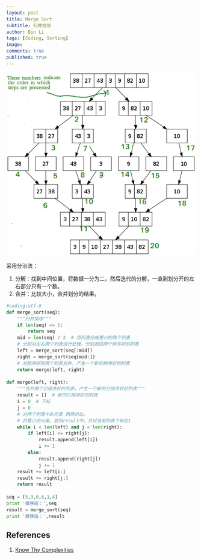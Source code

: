 ```yaml
---
layout: post
title: Merge Sort
subtitle: 归并排序
author: Bin Li
tags: [Coding, Sorting]
image: 
comments: true
published: true
---
```



<p align="center">
<img src="/img/media/15553176949661.jpg">
</p>


采用分治法：
1. 分解：找到中间位置，将数据一分为二，然后迭代的分解，一直到划分开的左右部分只有一个数。
2. 合并：比较大小，合并划分的结果。

```python
#coding:utf-8
def merge_sort(seq):
    """归并排序"""
    if len(seq) <= 1:
        return seq
    mid = len(seq) / 2  # 将列表分成更小的两个列表
    # 分别对左右两个列表进行处理，分别返回两个排序好的列表
    left = merge_sort(seq[:mid])
    right = merge_sort(seq[mid:])
    # 对排序好的两个列表合并，产生一个新的排序好的列表
    return merge(left, right)

def merge(left, right):
    """合并两个已排序好的列表，产生一个新的已排序好的列表"""
    result = []  # 新的已排序好的列表
    i = 0  # 下标
    j = 0
    # 对两个列表中的元素 两两对比。
    # 将最小的元素，放到result中，并对当前列表下标加1
    while i < len(left) and j < len(right):
        if left[i] <= right[j]:
            result.append(left[i])
            i += 1
        else:
            result.append(right[j])
            j += 1
    result += left[i:]
    result += right[j:]
    return result

seq = [5,3,0,6,1,4]
print '排序前：',seq
result = merge_sort(seq)
print '排序后：',result
```

## References
1. [Know Thy Complexities](http://bigocheatsheet.com/)